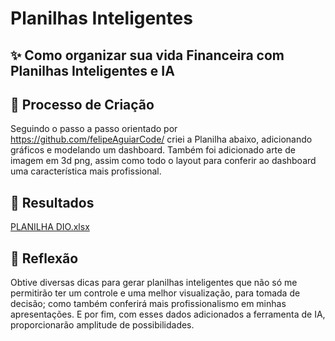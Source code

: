 # Planilhas Inteligentes
## ✨ Como organizar sua vida Financeira com Planilhas Inteligentes e IA

## 🧐 Processo de Criação
Seguindo o passo a passo orientado por https://github.com/felipeAguiarCode/ criei a Planilha abaixo, adicionando gráficos e modelando um dashboard.
Também foi adicionado arte de imagem em 3d png, assim como todo o layout para conferir ao dashboard uma característica mais profissional.

## 🚀 Resultados
[PLANILHA DIO.xlsx](https://github.com/user-attachments/files/18651027/PLANILHA.DIO.xlsx)

## 💭 Reflexão
Obtive diversas dicas para gerar planilhas inteligentes que não só me permitirão ter um controle e uma melhor visualização, para tomada de decisão; como também conferirá mais profissionalismo em minhas apresentações.
E por fim, com esses dados adicionados a ferramenta de IA, proporcionarão amplitude de possibilidades.
